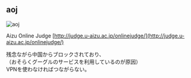 ## aoj


![aoj](../lib/icons/aoj/aoj.svg)


Aizu Online Judge
[http://judge.u-aizu.ac.jp/onlinejudge/](http://judge.u-aizu.ac.jp/onlinejudge/)  

残念ながら中国からブロックされており、  
（おそらくグーグルのサービスを利用しているのが原因）  
VPNを使わなければつながらない。  


